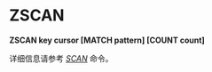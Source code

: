 
# ZSCAN

**ZSCAN key cursor [MATCH pattern] [COUNT count]**

详细信息请参考 [_SCAN_](../key/scan.html#scan) 命令。
